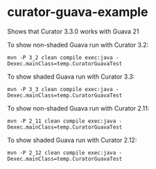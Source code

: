 # curator-guava-example
Shows that Curator 3.3.0 works with Guava 21

To show non-shaded Guava run with Curator 3.2: 

```
mvn -P 3_2 clean compile exec:java -Dexec.mainClass=temp.CuratorGuavaTest
```

To show shaded Guava run with Curator 3.3: 

```
mvn -P 3_3 clean compile exec:java -Dexec.mainClass=temp.CuratorGuavaTest
```

To show non-shaded Guava run with Curator 2.11: 

```
mvn -P 2_11 clean compile exec:java -Dexec.mainClass=temp.CuratorGuavaTest
```

To show shaded Guava run with Curator 2.12: 

```
mvn -P 2_12 clean compile exec:java -Dexec.mainClass=temp.CuratorGuavaTest
```
